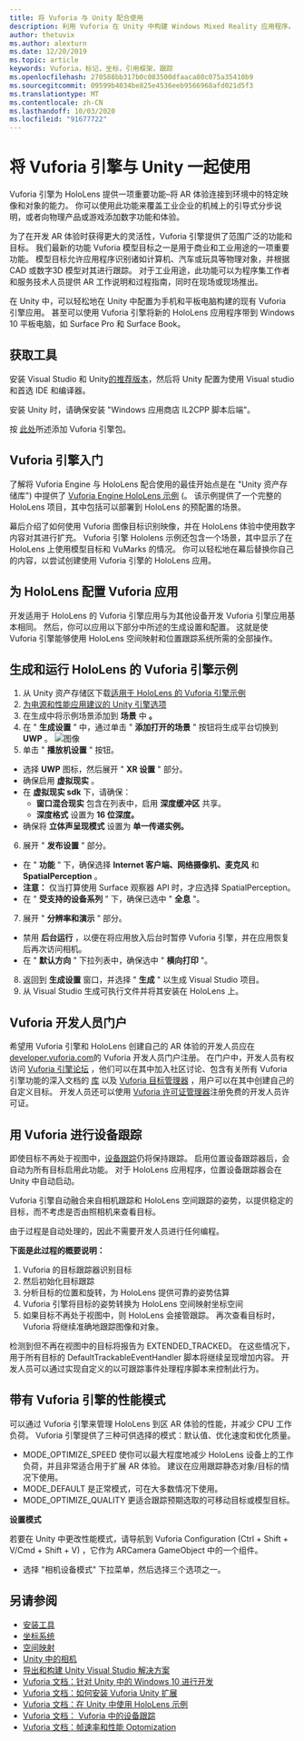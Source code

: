 ```yaml
---
title: 将 Vuforia 与 Unity 配合使用
description: 利用 Vuforia 在 Unity 中构建 Windows Mixed Reality 应用程序。
author: thetuvix
ms.author: alexturn
ms.date: 12/20/2019
ms.topic: article
keywords: Vuforia，标记，坐标，引用框架，跟踪
ms.openlocfilehash: 270588bb317b0c083500dfaaca80c075a35410b9
ms.sourcegitcommit: 09599b4034be825e4536eeb9566968afd021d5f3
ms.translationtype: MT
ms.contentlocale: zh-CN
ms.lasthandoff: 10/03/2020
ms.locfileid: "91677722"
---
```

# <a name="using-vuforia-engine-with-unity"></a>将 Vuforia 引擎与 Unity 一起使用

Vuforia 引擎为 HoloLens 提供一项重要功能–将 AR 体验连接到环境中的特定映像和对象的能力。 你可以使用此功能来覆盖工业企业的机械上的引导式分步说明，或者向物理产品或游戏添加数字功能和体验。

为了在开发 AR 体验时获得更大的灵活性，Vuforia 引擎提供了范围广泛的功能和目标。 我们最新的功能 Vuforia 模型目标之一是用于商业和工业用途的一项重要功能。 模型目标允许应用程序识别诸如计算机、汽车或玩具等物理对象，并根据 CAD 或数字3D 模型对其进行跟踪。 对于工业用途，此功能可以为程序集工作者和服务技术人员提供 AR 工作说明和过程指南，同时在现场或现场推出。

在 Unity 中，可以轻松地在 Unity 中配置为手机和平板电脑构建的现有 Vuforia 引擎应用。 甚至可以使用 Vuforia 引擎将新的 HoloLens 应用程序带到 Windows 10 平板电脑，如 Surface Pro 和 Surface Book。


## <a name="get-the-tools"></a>获取工具

安装 Visual Studio 和 Unity[的推荐版本](../install-the-tools.md)，然后将 Unity 配置为使用 Visual studio 和首选 IDE 和编译器。 

安装 Unity 时，请确保安装 "Windows 应用商店 IL2CPP 脚本后端"。

按 [此处](https://library.vuforia.com/content/vuforia-library/en/articles/Solution/vuforia-engine-package-hosting-for-unity.html)所述添加 Vuforia 引擎包。

## <a name="getting-started-with-vuforia-engine"></a>Vuforia 引擎入门

了解将 Vuforia Engine 与 HoloLens 配合使用的最佳开始点是在 "Unity 资产存储库") 中提供了 [Vuforia Engine HoloLens 示例](https://assetstore.unity.com/packages/templates/packs/vuforia-hololens-sample-101553) (。 该示例提供了一个完整的 HoloLens 项目，其中包括可以部署到 HoloLens 的预配置的场景。

幕后介绍了如何使用 Vuforia 图像目标识别映像，并在 HoloLens 体验中使用数字内容对其进行扩充。 Vuforia 引擎 Hololens 示例还包含一个场景，其中显示了在 HoloLens 上使用模型目标和 VuMarks 的情况。 你可以轻松地在幕后替换你自己的内容，以尝试创建使用 Vuforia 引擎的 HoloLens 应用。



## <a name="configuring-a-vuforia-app-for-hololens"></a>为 HoloLens 配置 Vuforia 应用

开发适用于 HoloLens 的 Vuforia 引擎应用与为其他设备开发 Vuforia 引擎应用基本相同。 然后，你可以应用以下部分中所述的生成设置和配置。 这就是使 Vuforia 引擎能够使用 HoloLens 空间映射和位置跟踪系统所需的全部操作。

## <a name="build-and-run-the-vuforia-engine-sample-for-hololens"></a>生成和运行 HoloLens 的 Vuforia 引擎示例
1.  从 Unity 资产存储区下载[适用于 HoloLens 的 Vuforia 引擎示例](https://assetstore.unity.com/packages/templates/packs/vuforia-hololens-sample-101553)
2.  [为电源和性能应用建议的 Unity 引擎选项](performance-recommendations-for-unity.md)
3.  在生成中将示例场景添加到 **场景** 中 **。**
4.  在 " **生成设置** " 中，通过单击 " **添加打开的场景** " 按钮将生成平台切换到 **UWP** 。
![图像](https://user-images.githubusercontent.com/45470042/89573103-173daa80-d7f8-11ea-9284-931a7b6c913d.png)
5.  单击 " **播放机设置** " 按钮。  
   * 选择 **UWP** 图标，然后展开 " **XR 设置** " 部分。
   * 确保启用 **虚拟现实** 。    
   * 在 **虚拟现实 sdk** 下，请确保：
     * **窗口混合现实** 包含在列表中，启用 **深度缓冲区** 共享。 
     * **深度格式** 设置为 **16 位深度。** 
   * 确保将 **立体声呈现模式** 设置为 **单一传递实例。**
6.  展开 " **发布设置** " 部分。
   * 在 " **功能** " 下，确保选择 **Internet 客户端、网络摄像机、麦克风** 和 **SpatialPerception** 。
   * **注意：** 仅当打算使用 Surface 观察器 API 时，才应选择 SpatialPerception。
   * 在 " **受支持的设备系列** " 下，确保已选中 " **全息** "。 
7.  展开 " **分辨率和演示** " 部分。
   * 禁用 **后台运行** ，以便在将应用放入后台时暂停 Vuforia 引擎，并在应用恢复后再次访问相机。 
   * 在 " **默认方向** " 下拉列表中，确保选中 " **横向打印** "。
8.  返回到 **生成设置** 窗口，并选择 " **生成** " 以生成 Visual Studio 项目。
9.  从 Visual Studio 生成可执行文件并将其安装在 HoloLens 上。

## <a name="the-vuforia-developer-portal"></a>Vuforia 开发人员门户

希望用 Vuforia 引擎和 HoloLens 创建自己的 AR 体验的开发人员应在 [developer.vuforia.com](https://developer.vuforia.com/)的 Vuforia 开发人员门户注册。 在门户中，开发人员有权访问 [Vuforia 引擎论坛](https://developer.vuforia.com/forum) ，他们可以在其中加入社区讨论、包含有关所有 Vuforia 引擎功能的深入文档的 [库](https://library.vuforia.com/) 以及 [Vuforia 目标管理器](https://developer.vuforia.com/target-manager) ，用户可以在其中创建自己的自定义目标。 开发人员还可以使用 [Vuforia 许可证管理器](https://developer.vuforia.com/license-manager)注册免费的开发人员许可证。

## <a name="device-tracking-with-vuforia"></a>用 Vuforia 进行设备跟踪

即使目标不再处于视图中，[设备跟踪](https://library.vuforia.com/features/environments/device-tracker-overview.html)仍将保持跟踪。 启用位置设备跟踪器后，会自动为所有目标启用此功能。 对于 HoloLens 应用程序，位置设备跟踪器会在 Unity 中自动启动。

Vuforia 引擎自动融合来自相机跟踪和 HoloLens 空间跟踪的姿势，以提供稳定的目标，而不考虑是否由照相机来查看目标。

由于过程是自动处理的，因此不需要开发人员进行任何编程。


**下面是此过程的概要说明：**
1. Vuforia 的目标跟踪器识别目标
2. 然后初始化目标跟踪
3. 分析目标的位置和旋转，为 HoloLens 提供可靠的姿势估算
4. Vuforia 引擎将目标的姿势转换为 HoloLens 空间映射坐标空间
5. 如果目标不再处于视图中，则 HoloLens 会接管跟踪。 再次查看目标时，Vuforia 将继续准确地跟踪图像和对象。

检测到但不再在视图中的目标将报告为 EXTENDED_TRACKED。 在这些情况下，用于所有目标的 DefaultTrackableEventHandler 脚本将继续呈现增加内容。 开发人员可以通过实现自定义的以可跟踪事件处理程序脚本来控制此行为。


## <a name="performance-mode-with-vuforia-engine"></a>带有 Vuforia 引擎的性能模式 

可以通过 Vuforia 引擎来管理 HoloLens 到区 AR 体验的性能，并减少 CPU 工作负荷。 Vuforia 引擎提供了三种可供选择的模式：默认值、优化速度和优化质量。 

*   MODE_OPTIMIZE_SPEED 使你可以最大程度地减少 HoloLens 设备上的工作负荷，并且非常适合用于扩展 AR 体验。 建议在应用跟踪静态对象/目标的情况下使用。
*   MODE_DEFAULT 是正常模式，可在大多数情况下使用。
*   MODE_OPTIMIZE_QUALITY 更适合跟踪预期选取的可移动目标或模型目标。

**设置模式**

若要在 Unity 中更改性能模式，请导航到 Vuforia Configuration (Ctrl + Shift + V/Cmd + Shift + V) ，它作为 ARCamera GameObject 中的一个组件。 
*   选择 "相机设备模式" 下拉菜单，然后选择三个选项之一。


## <a name="see-also"></a>另请参阅
* [安装工具](../install-the-tools.md)
* [坐标系统](../../design/coordinate-systems.md)
* [空间映射](../../design/spatial-mapping.md)
* [Unity 中的相机](camera-in-unity.md)
* [导出和构建 Unity Visual Studio 解决方案](exporting-and-building-a-unity-visual-studio-solution.md)
* [Vuforia 文档：针对 Unity 中的 Windows 10 进行开发](https://library.vuforia.com/articles/Solution/Developing-for-Windows-10-in-Unity)
* [Vuforia 文档：如何安装 Vuforia Unity 扩展](https://library.vuforia.com/articles/Solution/Installing-the-Unity-Extension)
* [Vuforia 文档：在 Unity 中使用 HoloLens 示例](https://library.vuforia.com/articles/Solution/Working-with-the-HoloLens-sample-in-Unity)
* [Vuforia 文档： Vuforia 中的设备跟踪](https://library.vuforia.com/features/environments/device-tracker-overview.html)
* [Vuforia 文档：帧速率和性能 Optomization](https://library.vuforia.com/content/vuforia-library/en/articles/Solution/Framerate-Optimization-for-Mixed-Reality-Apps.html)
